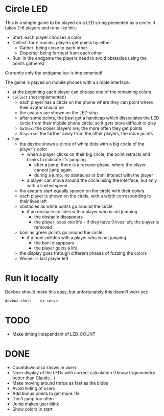 # Circle LED

This is a simple game to be played on a LED string presented as a circle.
It takes 2-6 players and runs like this:

- Start: each player chooses a color
- Collect: for n rounds, players get points by either
  - Gather: being close to each other
  - Disperse: being farthest from each other
- Run: in the endgame the players need to avoid obstacles using the points gathered

Currently only the endgame `Run` is implemented!

The game is played on mobile phones with a simple interface:

- at the beginning each player can choose one of the remaining colors
- `Collect` (not implemented)
  - each player has a circle on the phone where they can point where their avatar should be
  - the avatars are shown on the LED strip
  - after some points, the best get a handicap which dissociates the LED circle from their
   mobile phone circle, so it gets more difficult to play
  - `Gather`: the closer players are, the more often they get points
  - `Disperse`: the farther away from the other players, the more points
- `Run`
  - the device shows a circle of white dots with a big circle of the player's color
    - when a player clicks on their big circle, the point retracts and blinks to indicate it's jumping
      - after a jump, there is a recover phase, where the player cannot jump again
      - during a jump, no obstacles or boni interact with the player
    - a player can move around the circle using the interface, but only with a limited speed
  - the avatars start equally spaced on the circle with their colors
  - each player is shown on the circle, with a width corresponding to their lives left
  - obstacles as white points go around the circle
    - if an obstacle collides with a player who is not jumping
      - the obstacle disappears
      - the player loses one life - if they have 0 lives left, the player is removed
  - boni as green points go around the circle
    - if a boni collides with a player who is not jumping
      - the boni disappears
      - the player gains a life
  - the display goes through different phases of fuzzing the colors
  - Winner is last player left

# Run it locally

Devbox should make this easy, but unfortunately this doesn't work yet:

```bash
devbox shell -- dx serve
```

# TODO

- Make timing independant of LED_COUNT

# DONE

- Countdown also shows in users
- Nicer display of the LEDs with correct calculation (I know trigonometry better than Claude...)
- Make moving around thrice as fast as the blobs
- Avoid hiding of users
- Add bonus points to get more life
- Don't jump too often
- Jump makes user blink
- Show colors in start
